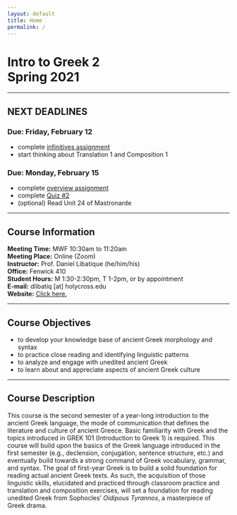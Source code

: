 ```yaml
---
layout: default
title: Home
permalink: /
---
```


# Intro to Greek 2<br>Spring 2021

***

## NEXT DEADLINES

### Due: Friday, February 12
* complete [infinitives assignment](https://hc.instructure.com/courses/3462/assignments/28214)  
* start thinking about Translation 1 and Composition 1

### Due: Monday, February 15
* complete [overview assignment](https://hc.instructure.com/courses/3462/assignments/28215)
* complete [Quiz #2](https://hc.instructure.com/courses/3462/assignments/30880)
* (optional) Read Unit 24 of Mastronarde

***

## Course Information

**Meeting Time:** MWF 10:30am to 11:20am  
**Meeting Place:**  Online (Zoom)  
**Instructor:** Prof. Daniel Libatique (he/him/his)  
**Office:** Fenwick 410  
**Student Hours:** M 1:30-2:30pm, T 1-2pm, or by appointment  
**E-mail:** dlibatiq [at] holycross.edu  
**Website:** [Click here.](https://libatique.info)

***

## Course Objectives

* to develop your knowledge base of ancient Greek morphology and syntax
* to practice close reading and identifying linguistic patterns
* to analyze and engage with unedited ancient Greek
* to learn about and appreciate aspects of ancient Greek culture

***

## Course Description

This course is the second semester of a year-long introduction to the ancient Greek language, the mode of communication that defines the literature and culture of ancient Greece. Basic familiarity with Greek and the topics introduced in GREK 101 (Introduction to Greek 1) is required. This course will build upon the basics of the Greek language introduced in the first semester (e.g., declension, conjugation, sentence structure, etc.) and eventually build towards a strong command of Greek vocabulary, grammar, and syntax. The goal of first-year Greek is to build a solid foundation for reading actual ancient Greek texts. As such, the acquisition of those linguistic skills, elucidated and practiced through classroom practice and translation and composition exercises, will set a foundation for reading unedited Greek from Sophocles’ *Oidipous Tyrannos*, a masterpiece of Greek drama.
